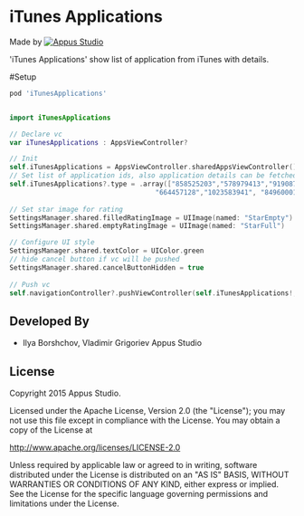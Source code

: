 iTunes Applications
=====================

Made by [![Appus Studio](https://github.com/appus-studio/Appus-Splash/blob/master/image/logo.png)](http://appus.pro)

'iTunes Applications' show list of application from iTunes with details.

#Setup
```Ruby
pod 'iTunesApplications'
```

```swift

import iTunesApplications

// Declare vc
var iTunesApplications : AppsViewController?

// Init
self.iTunesApplications = AppsViewController.sharedAppsViewController()
// Set list of application ids, also application details can be fetched from file with ids, from file with ids by url and by developer id
self.iTunesApplications?.type = .array(["858525203","578979413","919087726","507125352","642665353",
                                    "664457128","1023583941", "849600010","640097569","875063456"])
        
// Set star image for rating
SettingsManager.shared.filledRatingImage = UIImage(named: "StarEmpty")
SettingsManager.shared.emptyRatingImage = UIImage(named: "StarFull")

// Configure UI style        
SettingsManager.shared.textColor = UIColor.green
// hide cancel button if vc will be pushed
SettingsManager.shared.cancelButtonHidden = true
        
// Push vc
self.navigationController?.pushViewController(self.iTunesApplications!, animated: true)
```

Developed By
------------

* Ilya Borshchov, Vladimir Grigoriev Appus Studio

License
--------

Copyright 2015 Appus Studio.

Licensed under the Apache License, Version 2.0 (the "License");
you may not use this file except in compliance with the License.
You may obtain a copy of the License at

http://www.apache.org/licenses/LICENSE-2.0

Unless required by applicable law or agreed to in writing, software
distributed under the License is distributed on an "AS IS" BASIS,
WITHOUT WARRANTIES OR CONDITIONS OF ANY KIND, either express or implied.
See the License for the specific language governing permissions and
limitations under the License.
